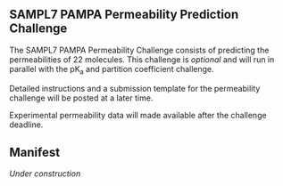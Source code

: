 ## SAMPL7 PAMPA Permeability Prediction Challenge

The SAMPL7 PAMPA Permeability Challenge consists of predicting the permeabilities of 22 molecules. This challenge is *optional* and will run in parallel with the pK<sub>a</sub> and partition coefficient challenge.  

Detailed instructions and a submission template for the permeability challenge will be posted at a later time.

Experimental permeability data will made available after the challenge deadline.

## Manifest
*Under construction*
